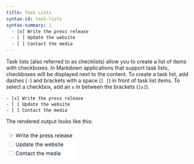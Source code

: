 ```yaml
---
title: Task Lists
syntax-id: task-lists
syntax-summary: |
  - [x] Write the press release
  - [ ] Update the website
  - [ ] Contact the media
---
```


Task lists (also referred to as checklists) allow you to create a list of items with checkboxes. In Markdown applications that support task lists, checkboxes will be displayed next to the content. To create a task list, add dashes (`-`) and brackets with a space (`[ ]`) in front of task list items. To select a checkbox, add an `x` in between the brackets (`[x]`).

```
- [x] Write the press release
- [ ] Update the website
- [ ] Contact the media
```

The rendered output looks like this:

<img src="/assets/images/tasklist.png" class="img-fluid" alt="Markdown task list">
